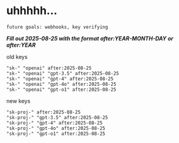 # uhhhhh...

`future goals: webhooks, key verifying`



***Fill out 2025-08-25 with the format after:YEAR-MONTH-DAY or after:YEAR***

old keys
```
"sk-" "openai" after:2025-08-25
"sk-" "openai" "gpt-3.5" after:2025-08-25
"sk-" "openai" "gpt-4" after:2025-08-25
"sk-" "openai" "gpt-4o" after:2025-08-25
"sk-" "openai" "gpt-o1" after:2025-08-25
```

new keys
```
"sk-proj-" after:2025-08-25
"sk-proj-" "gpt-3.5" after:2025-08-25
"sk-proj-" "gpt-4" after:2025-08-25
"sk-proj-" "gpt-4o" after:2025-08-25
"sk-proj-" "gpt-o1" after:2025-08-25
```

